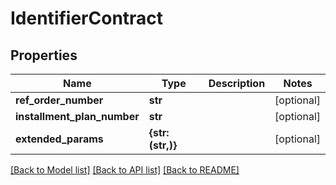 # IdentifierContract


## Properties
Name | Type | Description | Notes
------------ | ------------- | ------------- | -------------
**ref_order_number** | **str** |  | [optional] 
**installment_plan_number** | **str** |  | [optional] 
**extended_params** | **{str: (str,)}** |  | [optional] 

[[Back to Model list]](../README.md#documentation-for-models) [[Back to API list]](../README.md#documentation-for-api-endpoints) [[Back to README]](../README.md)


